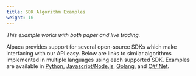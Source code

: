 ```yaml
---
title: SDK Algorithm Examples
weight: 10
---
```

*This example works with both paper and live trading.*

Alpaca provides support for several open-source SDKs which make interfacing with our API easy. Below are links to similar algorithms implemented in multiple languages using each supported SDK. Examples are available in [Python](https://github.com/alpacahq/alpaca-trade-api-python/blob/master/examples/long-short.py), [Javascript/Node.js](https://github.com/alpacahq/alpaca-trade-api-js/blob/master/examples/long-short.js), [Golang](https://github.com/alpacahq/alpaca-trade-api-go/blob/master/examples/long-short/long-short.go), and [C#/.Net](https://github.com/alpacahq/alpaca-trade-api-csharp/blob/develop/UsageExamples/MeanReversionPaperOnly.cs).
